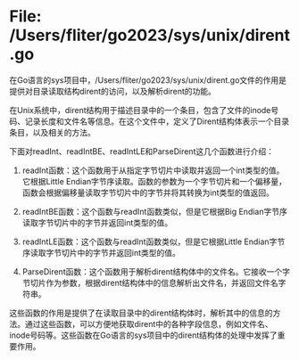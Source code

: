 # File: /Users/fliter/go2023/sys/unix/dirent.go

在Go语言的sys项目中，/Users/fliter/go2023/sys/unix/dirent.go文件的作用是提供对目录读取结构dirent的访问，以及解析dirent的功能。

在Unix系统中，dirent结构用于描述目录中的一个条目，包含了文件的inode号码、记录长度和文件名等信息。在这个文件中，定义了Dirent结构体表示一个目录条目，以及相关的方法。

下面对readInt、readIntBE、readIntLE和ParseDirent这几个函数进行介绍：

1. readInt函数：这个函数用于从指定字节切片中读取并返回一个int类型的值。它根据Little Endian字节序读取。函数的参数为一个字节切片和一个偏移量，函数会根据偏移量读取字节切片中的字节并将其转换为int类型的值返回。

2. readIntBE函数：这个函数与readInt函数类似，但是它根据Big Endian字节序读取字节切片中的字节并返回int类型的值。

3. readIntLE函数：这个函数与readInt函数类似，但是它根据Little Endian字节序读取字节切片中的字节并返回int类型的值。

4. ParseDirent函数：这个函数用于解析dirent结构体中的文件名。它接收一个字节切片作为参数，根据dirent结构体中的信息解析出文件名，并返回文件名字符串。

这些函数的作用是提供了在读取目录中的dirent结构体时，解析其中的信息的方法。通过这些函数，可以方便地获取dirent中的各种字段信息，例如文件名、inode号码等。这些函数在Go语言的sys项目中的dirent结构体的处理中发挥了重要作用。

